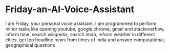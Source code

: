 # Friday-an-AI-Voice-Assistant
I am Friday, your personal voice assistant. I am programmed to perform minor tasks like opening youtube, google chrome, gmail and stackoverflow, inform time, search wikipedia, search imdb, inform weather in different cities, get top headline news from times of india and answer computational, geographical questions
